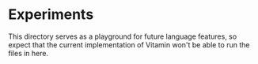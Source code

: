 # Experiments

This directory serves as a playground for future language features, so expect that the current implementation of Vitamin won't be able to run the files in here. 

